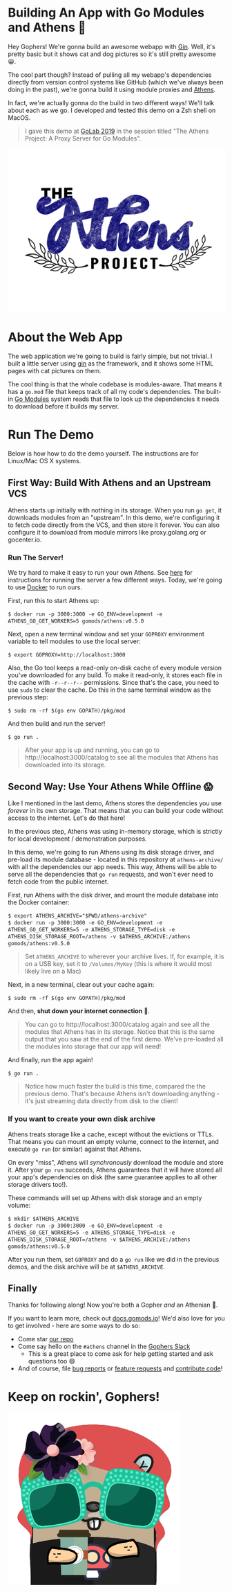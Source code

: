# Building An App with Go Modules and Athens :tada:

Hey Gophers! We're gonna build an awesome webapp with [Gin](https://github.com/gin-gonic/gin). Well, it's pretty basic but it shows cat and dog pictures so it's still pretty awesome :grinning:.

The cool part though? Instead of pulling all my webapp's dependencies directly from version control systems like GitHub (which we've always been doing in the past), we're gonna build it using module proxies and [Athens](https://docs.gomods.io).

In fact, we're actually gonna do the build in two different ways! We'll talk about each as we go. I developed and tested this demo on a Zsh shell on MacOS.

>I gave this demo at [GoLab 2019](https://golab.io/agenda/session/98746) in the session titled "The Athens Project: A Proxy Server for Go Modules".

![athens banner](./athens-banner.png)

# About the Web App

The web application we're going to build is fairly simple, but not trivial. I built a little server using [gin](https://github.com/gin-gonic/gin) as the framework, and it shows some HTML pages with cat pictures on them.

The cool thing is that the whole codebase is modules-aware. That means it has a `go.mod` file that keeps track of all my code's dependencies. The built-in [Go Modules](https://github.com/golang/go/wiki/Modules) system reads that file to look up the dependencies it needs to download before it builds my server.

# Run The Demo

Below is how how to do the demo yourself. The instructions are for Linux/Mac OS X systems.

## First Way: Build With Athens and an Upstream VCS

Athens starts up initially with nothing in its storage. When you run `go get`, it downloads modules from an "upstream". In this demo, we're configuring it to fetch code directly from the VCS, and then store it forever. You can also configure it to download from module mirrors like proxy.golang.org or gocenter.io.

### Run The Server!

We try hard to make it easy to run your own Athens. See [here](https://docs.gomods.io/install) for instructions for running the server a few different ways. Today, we're going to use [Docker](https://www.docker.com/) to run ours.

First, run this to start Athens up:

```console
$ docker run -p 3000:3000 -e GO_ENV=development -e ATHENS_GO_GET_WORKERS=5 gomods/athens:v0.5.0
```

Next, open a new terminal window and set your `GOPROXY` environment variable to tell modules to use the local server:

```console
$ export GOPROXY=http://localhost:3000
```

Also, the Go tool keeps a read-only on-disk cache of every module version you've downloaded for any build. To make it read-only, it stores each file in the cache with `-r--r--r--` permissions. Since that's the case, you need to use `sudo` to clear the cache. Do this in the same terminal window as the previous step:

```console
$ sudo rm -rf $(go env GOPATH)/pkg/mod
```

And then build and run the server!

```console
$ go run .
```

>After your app is up and running, you can go to http://localhost:3000/catalog to see all the modules that Athens has downloaded into its storage.

## Second Way: Use Your Athens While Offline :scream:

Like I mentioned in the last demo, Athens stores the dependencies you use _forever_ in its own storage. That means that you can build your code without access to the internet. Let's do that here!

In the previous step, Athens was using in-memory storage, which is strictly for local development / demonstration purposes.

In this demo, we're going to run Athens using its disk storage driver, and pre-load its module database - located in this repository at `athens-archive/` with all the dependencies our app needs. This way, Athens will be able to serve all the dependencies that `go run` requests, and won't ever need to fetch code from the public internet.

First, run Athens with the disk driver, and mount the module database into the Docker container:

```console
$ export ATHENS_ARCHIVE="$PWD/athens-archive"
$ docker run -p 3000:3000 -e GO_ENV=development -e ATHENS_GO_GET_WORKERS=5 -e ATHENS_STORAGE_TYPE=disk -e ATHENS_DISK_STORAGE_ROOT=/athens -v $ATHENS_ARCHIVE:/athens gomods/athens:v0.5.0
```

>Set `ATHENS_ARCHIVE` to wherever your archive lives. If, for example, it is on a USB key, set it to `/Volumes/MyKey` (this is where it would most likely live on a Mac)

Next, in a new terminal, clear out your cache again:

```console
$ sudo rm -rf $(go env GOPATH)/pkg/mod
```

And then, **shut down your internet connection** :see_no_evil:.

>You can go to http://localhost:3000/catalog again and see all the modules that Athens has in its storage. Notice that this is the same output that you saw at the end of the first demo. We've pre-loaded all the modules into storage that our app will need!

And finally, run the app again!

```console
$ go run .
```

>Notice how much faster the build is this time, compared the the previous demo. That's because Athens isn't downloading anything - it's just streaming data directly from disk to the client!

### If you want to create your own disk archive

Athens treats storage like a cache, except without the evictions or TTLs. That means you can mount an empty volume, connect to the internet, and execute `go run` (or similar) against that Athens.

On every "miss", Athens will _synchronously_ download the module and store it. After your `go run` succeeds, Athens guarantees that it will have stored all your app's dependencies on disk (the same guarantee applies to all other storage drivers too!).

These commands will set up Athens with disk storage and an empty volume:

```console
$ mkdir $ATHENS_ARCHIVE
$ docker run -p 3000:3000 -e GO_ENV=development -e ATHENS_GO_GET_WORKERS=5 -e ATHENS_STORAGE_TYPE=disk -e ATHENS_DISK_STORAGE_ROOT=/athens -v $ATHENS_ARCHIVE:/athens gomods/athens:v0.5.0
```

After you run them, set `GOPROXY` and do a `go run` like we did in the previous demos, and the disk archive will be at `$ATHENS_ARCHIVE`.

## Finally

Thanks for following along! Now you're both a Gopher _and_ an Athenian :green_heart:.

If you want to learn more, check out [docs.gomods.io](https://docs.gomods.io)! We'd also love for you to get involved - here are some ways to do so:

- Come star [our repo](https://github.com/gomods/athens)
- Come say hello on the `#athens` channel in the [Gophers Slack](https://invite.slack.golangbridge.org/)
  - This is a great place to come ask for help getting started and ask questions too :smile:
- And of course, file [bug reports](https://github.com/gomods/athens/issues/new/choose) or [feature requests](https://github.com/gomods/athens/issues/new/choose) and [contribute code](https://docs.gomods.io/contributing/new/development/)!

# Keep on rockin', Gophers!

![athens gopher](./athens-gopher.png)
